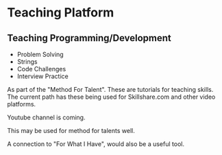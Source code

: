 <body>
  <h1>Teaching Platform </h1>
<h2>Teaching Programming/Development</h2>
  <ul>
<li>Problem Solving</li>
  <li>Strings</li>
    <li>Code Challenges</li>
    <li>Interview Practice</li>
  </ul>
  <p>As part of the "Method For Talent". These are tutorials for teaching skills. The current path has these being used for Skillshare.com and other video platforms.</p>  Youtube channel is coming. <p>This may be used for method for talents well.</p>
  <p> A connection to "For What I Have", would also be a useful tool. </p>
  
  
</body>


